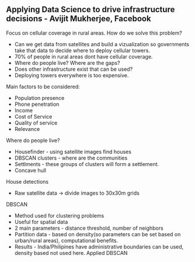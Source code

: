 ## Applying Data Science to drive infrastructure decisions - Avijit Mukherjee, Facebook ##

Focus on cellular coverage in rural areas. How do we solve this problem?

* Can we get data from satellites and build a vizualization so governments take that data to decide where to deploy cellular towers.
* 70% of people in rural areas dont have cellular coverage.
* Where do people live? Where are the gaps?
* Does other infrastructure exist that can be used?
* Deploying towers everywhere is too expensive.

Main factors to be considered:

* Population presence
* Phone penetration
* Income
* Cost of Service
* Quality of service
* Relevance

Where do people live?

* Housefinder - using satellite images find houses
* DBSCAN clusters - where are the communities
* Settlments - these groups of clusters will form a settlement.
* Concave hull

House detections

* Raw satellite data -> divide images to 30x30m grids 

DBSCAN

* Method used for clustering problems
* Useful for spatial data
* 2 main parameters - distance threshold, number of neighbors
* Partition data - based on density(so parameters can be set based on urban/rural areas), computational benefits.
* Results - India/Philipines have administrative boundaries can be used, density based not used here. Applied DBSCAN